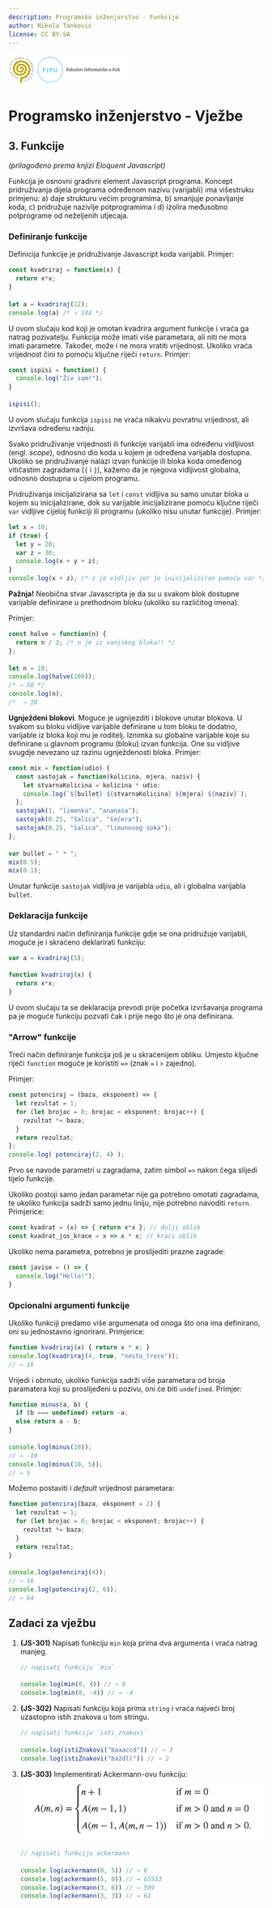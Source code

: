 ```yaml
---
description: Programsko inženjerstvo - Funkcije
author: Nikola Tanković
license: CC BY-SA
---
```


<img src="art/fipu.png" alt="fipu" style="zoom:24%;" />

# Programsko inženjerstvo - Vježbe

## 3. Funkcije

_(prilagođeno prema knjizi Eloquent Javascript)_

Funkcija je osnovni gradivni element Javascript programa. Koncept pridruživanja dijela programa određenom nazivu (varijabli) ima višestruku primjenu: a) daje strukturu većim programima, b) smanjuje ponavljanje koda, c) pridružuje nazivlje potprogramima i d) izolira međusobno potprograme od neželjenih utjecaja. 

### Definiranje funkcije

Definicija funkcije je pridruživanje Javascript koda varijabli. Primjer:

```javascript
const kvadriraj = function(x) {
  return x*x;
}

let a = kvadriraj(12);
console.log(a) /* → 144 */
```

U ovom slučaju kod koji je omotan kvadrira argument funkcije i vraća ga natrag pozivatelju. Funkcija može imati više parametara, ali niti ne mora imati parametre. Također, može i ne mora vratiti vrijednost. Ukoliko vraća vrijednost čini to pomoću ključne riječi `return`. Primjer:

```javascript
const ispisi = function() {
  console.log("Živ sam!");
}

ispisi();
```

U ovom slučaju funkcija `ispisi` ne vraća nikakvu povratnu vrijednost, ali izvršava određenu radnju.

Svako pridruživanje vrijednosti ili funkcije varijabli ima određenu vidljivost (engl. _scope_), odnosno dio koda u kojem je određena varijabla dostupna. Ukoliko se pridruživanje nalazi izvan funkcije ili bloka koda omeđenog vitičastim zagradama (`{` i `}`), kažemo da je njegova vidljivost globalna, odnosno dostupna u cijelom programu.

Pridruživanja inicijalizirana sa `let` i `const` vidljiva su samo unutar bloka u kojem su inicijalizirane, dok su varijable inicijalizirane pomoću ključne riječi `var` vidljive cijeloj funkciji ili programu (ukoliko nisu unutar funkcije). Primjer:

```javascript
let x = 10;
if (true) {
  let y = 20;
  var z = 30;
  console.log(x + y + z);
}
console.log(x + z); /* z je vidljiv jer je inicijaliziran pomoću var */
```

**Pažnja!** Neobična stvar Javascripta je da su u svakom blok dostupne varijable definirane u prethodnom bloku (ukoliko su različitog imena).

Primjer:

```javascript
const halve = function(n) {
  return n / 2; /* n je iz vanjskog bloka!! */
};

let n = 10;
console.log(halve(100));
/* → 50 */
console.log(n);
/*  → 10
```

**Ugnježdeni blokovi**. Moguće je ugnijezditi i blokove unutar blokova. U svakom su bloku vidljive varijable definirane u tom bloku te dodatno, varijable iz bloka koji mu je roditelj. Iznimka su globalne varijable koje su definirane u glavnom programu (bloku) izvan funkcija. One su vidljive svugdje nevezano uz razinu ugnježdenosti bloka. Primjer:

```javascript
const mix = function(udio) {
  const sastojak = function(kolicina, mjera, naziv) {
    let stvarnaKolicina = kolicina * udio;
    console.log(`${bullet} ${stvarnaKolicina} ${mjera} ${naziv}`);
  };
  sastojak(1, "limenka", "ananasa");
  sastojak(0.25, "šalica", "šećera");
  sastojak(0.25, "šalica", "limunovog soka");
};

var bullet = " * ";
mix(0.5);
mix(0.1);
```

Unutar funkcije `sastojak` vidljiva je varijabla `udio`, ali i globalna varijabla `bullet`.

### Deklaracija funkcije

Uz standardni način definiranja funkcije gdje se ona pridružuje varijabli, moguće je i skraćeno deklarirati funkciju:

```javascript
var a = kvadriraj(5);

function kvadriraj(x) {
  return x*x;
}
```

U ovom slučaju ta se deklaracija prevodi prije početka izvršavanja programa pa je moguće funkciju pozvati čak i prije nego što je ona definirana.

### "Arrow" funkcije

Treći način definiranje funkcija još je u skraćenijem obliku. Umjesto ključne riječi `function` moguće je koristiti `=>` (znak `=` i `>` zajedno).

Primjer:

```javascript
const potenciraj = (baza, eksponent) => {
  let rezultat = 1;
  for (let brojac = 0; brojac < eksponent; brojac++) {
    rezultat *= baza;
  }
  return rezultat;
};
console.log( potenciraj(2, 4) );
```

Prvo se navode parametri u zagradama, zatim simbol `=>` nakon čega slijedi tijelo funkcije.

Ukoliko postoji samo jedan parametar nije ga potrebno omotati zagradama, te ukoliko funkcija sadrži samo jednu liniju, nije potrebno navoditi `return`. Primjerice:

```javascript
const kvadrat = (x) => { return x*x }; // dulji oblik
const kvadrat_jos_krace = x => x * x; // kraći oblik
```

Ukoliko nema parametra, potrebno je proslijediti prazne zagrade:

```javascript
const javise = () => {
  console.log("Hello!");
}
```

### Opcionalni argumenti funkcije

Ukoliko funkciji predamo više argumenata od onoga što ona ima definirano, oni su jednostavno ignorirani. Primjerice:

```javascript
function kvadriraj(x) { return x * x; }
console.log(kvadriraj(4, true, "nesto_trece"));
// → 16
```

Vrijedi i obrnuto, ukoliko funkcija sadrži više parametara od broja paramatera koji su proslijeđeni u pozivu, oni će biti `undefined`. Primjer:

```javascript
function minus(a, b) {
  if (b === undefined) return -a;
  else return a - b;
}

console.log(minus(10));
// → -10
console.log(minus(10, 5));
// → 5
```

Možemo postaviti i _default_ vrijednost parametara:

```javascript
function potenciraj(baza, eksponent = 2) {
  let rezultat = 1;
  for (let brojac = 0; brojac < eksponent; brojac++) {
    rezultat *= baza;
  }
  return rezultat;
}

console.log(potenciraj(4));
// → 16
console.log(potenciraj(2, 6));
// → 64
```



## Zadaci za vježbu

1. **(JS-301)** Napisati funkciju `min` koja prima dva argumenta i vraća natrag manjeg.

   ```javascript
   // napisati funkciju `min`
   
   console.log(min(0, 4)) // → 0
   console.log(min(0, -4)) // → -4
   ```

1. **(JS-302)** Napisati funkciju koja prima `string` i vraća najveći broj uzastopno istih znakova u tom stringu. 

   ```javascript
   // napisati funkciju `isti_znakovi`
   
   console.log(istiZnakovi("baaaccd")) // → 3
   console.log(istiZnakovi("ba2dll")) // → 2
   ```

3. **(JS-303)** Implementirati Ackermann-ovu funkciju:
   <img src="art/image-20191003200724261.png" style="zoom: 60%"/>

   ```javascript
   // napisati funkciju ackermann
   
   console.log(ackermann(0, 5)) // → 6
   console.log(ackermann(5, 0)) // → 65533
   console.log(ackermann(3, 6)) // → 509
   console.log(ackermann(3, 3)) // → 61
   ```

   

